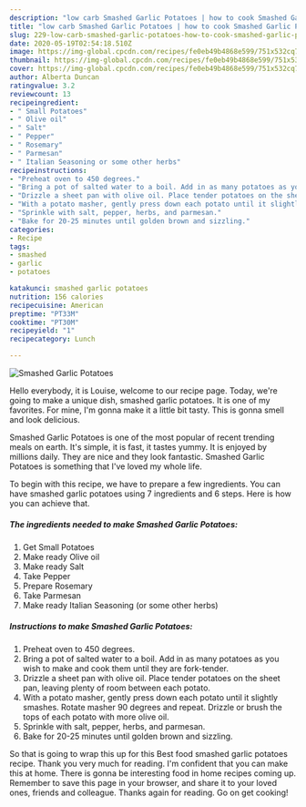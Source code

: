 ```yaml
---
description: "low carb Smashed Garlic Potatoes | how to cook Smashed Garlic Potatoes"
title: "low carb Smashed Garlic Potatoes | how to cook Smashed Garlic Potatoes"
slug: 229-low-carb-smashed-garlic-potatoes-how-to-cook-smashed-garlic-potatoes
date: 2020-05-19T02:54:18.510Z
image: https://img-global.cpcdn.com/recipes/fe0eb49b4868e599/751x532cq70/smashed-garlic-potatoes-recipe-main-photo.jpg
thumbnail: https://img-global.cpcdn.com/recipes/fe0eb49b4868e599/751x532cq70/smashed-garlic-potatoes-recipe-main-photo.jpg
cover: https://img-global.cpcdn.com/recipes/fe0eb49b4868e599/751x532cq70/smashed-garlic-potatoes-recipe-main-photo.jpg
author: Alberta Duncan
ratingvalue: 3.2
reviewcount: 13
recipeingredient:
- " Small Potatoes"
- " Olive oil"
- " Salt"
- " Pepper"
- " Rosemary"
- " Parmesan"
- " Italian Seasoning or some other herbs"
recipeinstructions:
- "Preheat oven to 450 degrees."
- "Bring a pot of salted water to a boil. Add in as many potatoes as you wish to make and cook them until they are fork-tender."
- "Drizzle a sheet pan with olive oil. Place tender potatoes on the sheet pan, leaving plenty of room between each potato."
- "With a potato masher, gently press down each potato until it slightly smashes. Rotate masher 90 degrees and repeat. Drizzle or brush the tops of each potato with more olive oil."
- "Sprinkle with salt, pepper, herbs, and parmesan."
- "Bake for 20-25 minutes until golden brown and sizzling."
categories:
- Recipe
tags:
- smashed
- garlic
- potatoes

katakunci: smashed garlic potatoes 
nutrition: 156 calories
recipecuisine: American
preptime: "PT33M"
cooktime: "PT30M"
recipeyield: "1"
recipecategory: Lunch

---
```



![Smashed Garlic Potatoes](https://img-global.cpcdn.com/recipes/fe0eb49b4868e599/751x532cq70/smashed-garlic-potatoes-recipe-main-photo.jpg)

Hello everybody, it is Louise, welcome to our recipe page. Today, we're going to make a unique dish, smashed garlic potatoes. It is one of my favorites. For mine, I'm gonna make it a little bit tasty. This is gonna smell and look delicious.

Smashed Garlic Potatoes is one of the most popular of recent trending meals on earth. It's simple, it is fast, it tastes yummy. It is enjoyed by millions daily. They are nice and they look fantastic. Smashed Garlic Potatoes is something that I've loved my whole life.




To begin with this recipe, we have to prepare a few ingredients. You can have smashed garlic potatoes using 7 ingredients and 6 steps. Here is how you can achieve that.

<!--inarticleads1-->

##### The ingredients needed to make Smashed Garlic Potatoes:

1. Get  Small Potatoes
1. Make ready  Olive oil
1. Make ready  Salt
1. Take  Pepper
1. Prepare  Rosemary
1. Take  Parmesan
1. Make ready  Italian Seasoning (or some other herbs)




<!--inarticleads2-->

##### Instructions to make Smashed Garlic Potatoes:

1. Preheat oven to 450 degrees.
1. Bring a pot of salted water to a boil. Add in as many potatoes as you wish to make and cook them until they are fork-tender.
1. Drizzle a sheet pan with olive oil. Place tender potatoes on the sheet pan, leaving plenty of room between each potato.
1. With a potato masher, gently press down each potato until it slightly smashes. Rotate masher 90 degrees and repeat. Drizzle or brush the tops of each potato with more olive oil.
1. Sprinkle with salt, pepper, herbs, and parmesan.
1. Bake for 20-25 minutes until golden brown and sizzling.




So that is going to wrap this up for this Best food smashed garlic potatoes recipe. Thank you very much for reading. I'm confident that you can make this at home. There is gonna be interesting food in home recipes coming up. Remember to save this page in your browser, and share it to your loved ones, friends and colleague. Thanks again for reading. Go on get cooking!
